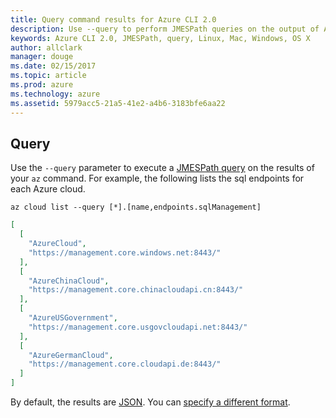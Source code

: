 ```yaml
---
title: Query command results for Azure CLI 2.0
description: Use --query to perform JMESPath queries on the output of Azure CLI 2.0 commands.
keywords: Azure CLI 2.0, JMESPath, query, Linux, Mac, Windows, OS X
author: allclark
manager: douge
ms.date: 02/15/2017
ms.topic: article
ms.prod: azure
ms.technology: azure
ms.assetid: 5979acc5-21a5-41e2-a4b6-3183bfe6aa22
---
```


## Query

Use the `--query` parameter to execute a [JMESPath query](http://jmespath.org) on the results of your `az` command.
For example, the following lists the sql endpoints for each Azure cloud.

```azurecli
az cloud list --query [*].[name,endpoints.sqlManagement]
```

```json
[
  [
    "AzureCloud",
    "https://management.core.windows.net:8443/"
  ],
  [
    "AzureChinaCloud",
    "https://management.core.chinacloudapi.cn:8443/"
  ],
  [
    "AzureUSGovernment",
    "https://management.core.usgovcloudapi.net:8443/"
  ],
  [
    "AzureGermanCloud",
    "https://management.core.cloudapi.de:8443/"
  ]
]
```

By default, the results are [JSON](http://json.org).
You can [specify a different format](format-output-az-cli2.md).